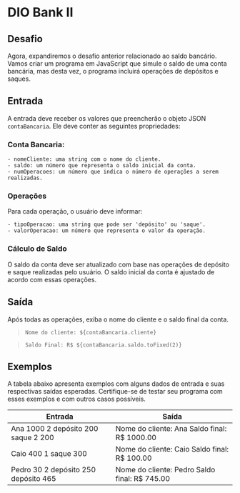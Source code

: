 # DIO Bank II

## Desafio

Agora, expandiremos o desafio anterior relacionado ao saldo bancário. Vamos criar um programa em JavaScript que simule o saldo de uma conta bancária, mas desta vez, o programa incluirá operações de depósitos e saques.

## Entrada

A entrada deve receber os valores que preencherão o objeto JSON `contaBancaria`. Ele deve conter as seguintes propriedades:

### Conta Bancaria:

    - nomeCliente: uma string com o nome do cliente.
    - saldo: um número que representa o saldo inicial da conta.
    - numOperacoes: um número que indica o número de operações a serem realizadas.

### Operações

Para cada operação, o usuário deve informar:

    - tipoOperacao: uma string que pode ser 'depósito' ou 'saque'.
    - valorOperacao: um número que representa o valor da operação.

### Cálculo de Saldo

O saldo da conta deve ser atualizado com base nas operações de depósito e saque realizadas pelo usuário. O saldo inicial da conta é ajustado de acordo com essas operações.

## Saída

Após todas as operações, exiba o nome do cliente e o saldo final da conta.

> `Nome do cliente: ${contaBancaria.cliente}`

> `Saldo Final: R$ ${contaBancaria.saldo.toFixed(2)}`

## Exemplos

A tabela abaixo apresenta exemplos com alguns dados de entrada e suas respectivas saídas esperadas. Certifique-se de testar seu programa com esses exemplos e com outros casos possíveis.

| Entrada       |	Saída       |
| ------------- | ------------- |
|Ana 1000 2 depósito 200 saque 2 200 |	Nome do cliente: Ana Saldo final: R$ 1000.00
| Caio 400 1 saque 300  |	Nome do cliente: Caio Saldo final: R$ 100.00
| Pedro 30 2 depósito 250 depósito 465  |	Nome do cliente: Pedro Saldo final: R$ 745.00